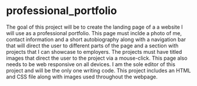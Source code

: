 # professional_portfolio

The goal of this project will be to create the landing page of a a website I will use as a professional portfolio. This page must inclde a photo of me, contact information and a short autobiography along with a navigation bar that will direct the user to different parts of the page and a section with projects that I can showcase to employers. The projects must have titled images that direct the user to the project via a mouse-click. This page also needs to be web responsive on all devices. I am the sole editor of this project and will be the only one writing code. This project includes an HTML and CSS file along with images used throughout the webpage. 